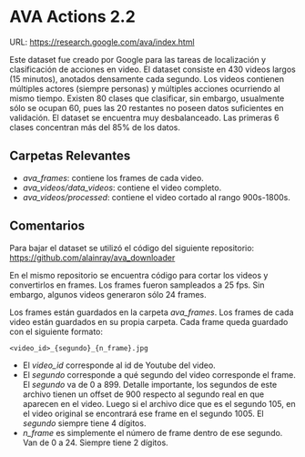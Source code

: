 # AVA Actions 2.2

URL: https://research.google.com/ava/index.html

Este dataset fue creado por Google para las tareas de localización y clasificación de acciones en video. El dataset consiste en 430 videos largos (15 minutos), anotados densamente cada segundo. Los videos contienen múltiples actores (siempre personas) y múltiples acciones ocurriendo al mismo tiempo. Existen 80 clases que clasificar, sin embargo, usualmente sólo se ocupan 60, pues las 20 restantes no poseen datos suficientes en validación. El dataset se encuentra muy desbalanceado. Las primeras 6 clases concentran más del 85% de los datos.

## Carpetas Relevantes
* *ava_frames*: contiene los frames de cada video.
* *ava_videos/data_videos*: contiene el video completo.
* *ava_videos/processed*: contiene el video cortado al rango 900s-1800s.

## Comentarios

Para bajar el dataset se utilizó el código del siguiente repositorio:
https://github.com/alainray/ava_downloader

En el mismo repositorio se encuentra código para cortar los videos y convertirlos en frames. Los frames fueron sampleados a 25 fps. Sin embargo, algunos videos generaron sólo 24 frames.

Los frames están guardados en la carpeta *ava_frames*. Los frames de cada video están guardados en su propia carpeta. Cada frame queda guardado con el siguiente formato:
```
<video_id>_{segundo}_{n_frame}.jpg
```

* El *video_id* corresponde al id de Youtube del video.
* El *segundo* corresponde a qué segundo del video corresponde el frame. El *segundo* va de 0 a 899. Detalle importante, los segundos de este archivo tienen un offset de 900 respecto al segundo real en que aparecen en el video. Luego si el archivo dice que es el segundo 105, en el video original se encontrará ese frame en el segundo 1005. El *segundo* siempre tiene 4 dígitos.
* *n_frame* es simplemente el número de frame dentro de ese segundo. Van de 0 a 24. Siempre tiene 2 dígitos.

